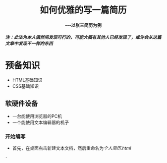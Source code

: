 # <center>如何优雅的写一篇简历</center>

#### <center>---以张三简历为例</center>

##### ***注：此法为本人偶然间发现可行的，可能大概有其他人已经发现了，或许会从这篇文章中发现不一样的东西***

# 预备知识
- HTML基础知识
- CSS基础知识

## 软硬件设备
- 一台能使用浏览器的PC机
- 一个能使用文本编辑器的机子

### 开始编写

- 首先，在桌面右击新建文本文档，然后重命名为*个人简历.html*
~~~也可以在结束所有步骤然后重命名，看个人喜好~~~
- 
